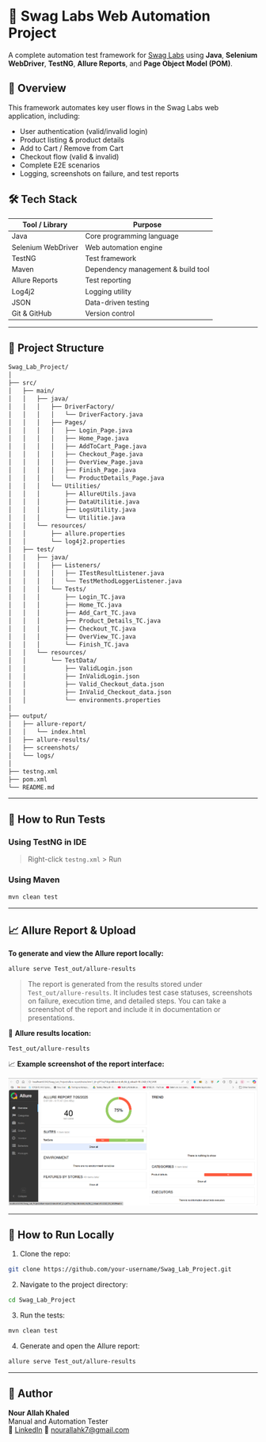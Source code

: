 # 🧪 Swag Labs Web Automation Project

A complete automation test framework for [Swag Labs](https://www.saucedemo.com/) using **Java**, **Selenium WebDriver**, **TestNG**, **Allure Reports**, and **Page Object Model (POM)**.

## 📌 Overview

This framework automates key user flows in the Swag Labs web application, including:

* User authentication (valid/invalid login)
* Product listing & product details
* Add to Cart / Remove from Cart
* Checkout flow (valid & invalid)
* Complete E2E scenarios
* Logging, screenshots on failure, and test reports

## 🛠️ Tech Stack

| Tool / Library     | Purpose                            |
| ------------------ | ---------------------------------- |
| Java               | Core programming language          |
| Selenium WebDriver | Web automation engine              |
| TestNG             | Test framework                     |
| Maven              | Dependency management & build tool |
| Allure Reports     | Test reporting                     |
| Log4j2             | Logging utility                    |
| JSON               | Data-driven testing                |
| Git & GitHub       | Version control                    |

---

## 📁 Project Structure

```
Swag_Lab_Project/
│
├── src/
│   ├── main/
│   │   ├── java/
│   │   │   ├── DriverFactory/
│   │   │   │   └── DriverFactory.java
│   │   │   ├── Pages/
│   │   │   │   ├── Login_Page.java
│   │   │   │   ├── Home_Page.java
│   │   │   │   ├── AddToCart_Page.java
│   │   │   │   ├── Checkout_Page.java
│   │   │   │   ├── OverView_Page.java
│   │   │   │   ├── Finish_Page.java
│   │   │   │   └── ProductDetails_Page.java
│   │   │   └── Utilities/
│   │   │       ├── AllureUtils.java
│   │   │       ├── DataUtilitie.java
│   │   │       ├── LogsUtility.java
│   │   │       └── Utilitie.java
│   │   └── resources/
│   │       ├── allure.properties
│   │       └── log4j2.properties
│   ├── test/
│   │   ├── java/
│   │   │   ├── Listeners/
│   │   │   │   ├── ITestResultListener.java
│   │   │   │   └── TestMethodLoggerListener.java
│   │   │   └── Tests/
│   │   │       ├── Login_TC.java
│   │   │       ├── Home_TC.java
│   │   │       ├── Add_Cart_TC.java
│   │   │       ├── Product_Details_TC.java
│   │   │       ├── Checkout_TC.java
│   │   │       ├── OverView_TC.java
│   │   │       └── Finish_TC.java
│   │   └── resources/
│   │       └── TestData/
│   │           ├── ValidLogin.json
│   │           ├── InValidLogin.json
│   │           ├── Valid_Checkout_data.json
│   │           ├── InValid_Checkout_data.json
│   │           └── environments.properties
│
├── output/
│   ├── allure-report/
│   │   └── index.html
│   ├── allure-results/
│   ├── screenshots/
│   └── logs/
│
├── testng.xml
├── pom.xml
└── README.md
```

---

## 🧪 How to Run Tests

### Using TestNG in IDE

> Right-click `testng.xml` > Run

### Using Maven

```bash
mvn clean test
```

---

## 📈 Allure Report & Upload

**To generate and view the Allure report locally:**

```bash
allure serve Test_out/allure-results
```

> The report is generated from the results stored under `Test_out/allure-results`.
> It includes test case statuses, screenshots on failure, execution time, and detailed steps.
> You can take a screenshot of the report and include it in documentation or presentations.

📁 **Allure results location:**

```
Test_out/allure-results
```

📈 **Example screenshot of the report interface:**

![Allure Report Screenshot](https://github.com/nour-allah-khaled/Swag_Lab-Web-Automation-Project/blob/main/assets/allure-report.png)

---

## 🚀 How to Run Locally

1. Clone the repo:

```bash
git clone https://github.com/your-username/Swag_Lab_Project.git
```

2. Navigate to the project directory:

```bash
cd Swag_Lab_Project
```

3. Run the tests:

```bash
mvn clean test
```

4. Generate and open the Allure report:

```bash
allure serve Test_out/allure-results
```

---

## 👤 Author

**Nour Allah Khaled**  
Manual and Automation Tester  
🔗 [LinkedIn](https://www.linkedin.com/in/nour-allah-khaled/) 
📧 [nourallahk7@gmail.com](mailto:nourallahk7@gmail.com)


